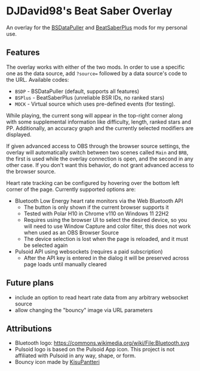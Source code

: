 # DJDavid98's Beat Saber Overlay

An overlay for the [BSDataPuller](https://github.com/ReadieFur/BSDataPuller/)
and [BeatSaberPlus](https://github.com/hardcpp/BeatSaberPlus) mods for my personal use.

## Features

The overlay works with either of the two mods. In order to use a specific one as the data source, add `?source=`
followed by a data source's code to the URL. Available codes:

* `BSDP` - BSDataPuller (default, supports all features)
* `BSPlus` - BeatSaberPlus (unreliable BSR IDs, no ranked stars)
* `MOCK` - Virtual source which uses pre-defined events (for testing).

While playing, the current song will appear in the top-right corner along with some supplemental information like
difficulty, length, ranked stars and PP. Additionally, an accuracy graph and the currently selected modifiers are
displayed.

If given advanced access to OBS through the browser source settings, the overlay will automatically switch between two
scenes called `Main` and `BRB`, the first is used while the overlay connection is open, and the second in any other
case. If you don't want this behavior, do not grant advanced access to the browser source.

Heart rate tracking can be configured by hovering over the bottom left corner of the page. Currently supported options
are:

* Bluetooth Low Energy heart rate monitors via the Web Bluetooth API
    * The button is only shown if the current browser supports it
    * Tested with Polar H10 in Chrome v110 on Windows 11 22H2
    * Requires using the browser UI to select the desired device, so you will need to use Window Capture and color
      filter, this does not work when used as an OBS Browser Source
    * The device selection is lost when the page is reloaded, and it must be selected again
* Pulsoid API using websockets (requires a paid subscription)
    * After the API key is entered in the dialog it will be preserved across page loads until manually cleared

## Future plans

* include an option to read heart rate data from any arbitrary websocket source
* allow changing the "bouncy" image via URL parameters

## Attributions

* Bluetooth logo: https://commons.wikimedia.org/wiki/File:Bluetooth.svg
* Pulsoid logo is based on the Pulsoid App icon. This project is not affiliated with Pulsoid in any way, shape, or form.
* Bouncy icon made by [KisuPantteri](https://www.twitch.tv/KisuPantteri)
